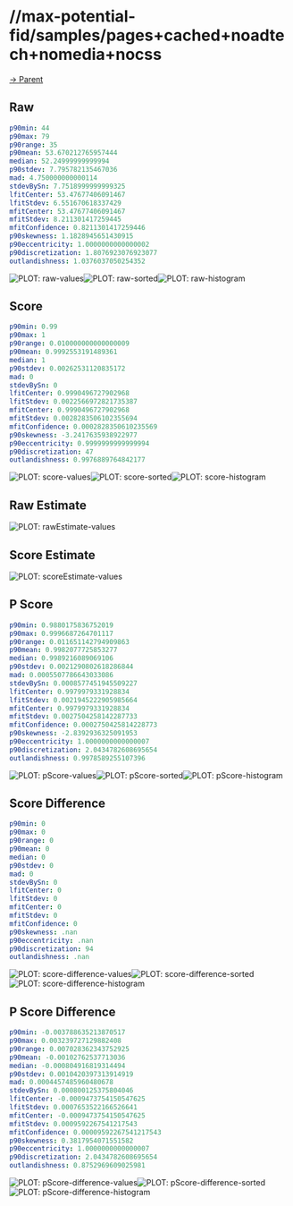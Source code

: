 
# //max-potential-fid/samples/pages+cached+noadtech+nomedia+nocss

[→ Parent](../..)


## Raw


```yaml
p90min: 44
p90max: 79
p90range: 35
p90mean: 53.670212765957444
median: 52.24999999999994
p90stdev: 7.795782135467036
mad: 4.750000000000114
stdevBySn: 7.7518999999999325
lfitCenter: 53.47677406091467
lfitStdev: 6.551670618337429
mfitCenter: 53.47677406091467
mfitStdev: 8.211301417259445
mfitConfidence: 0.8211301417259446
p90skewness: 1.1828945651430915
p90eccentricity: 1.0000000000000002
p90discretization: 1.8076923076923077
outlandishness: 1.0376037050254352

```

![PLOT: raw-values](./raw/values.svg)![PLOT: raw-sorted](./raw/sorted.svg)![PLOT: raw-histogram](./raw/histogram.svg)
## Score


```yaml
p90min: 0.99
p90max: 1
p90range: 0.010000000000000009
p90mean: 0.9992553191489361
median: 1
p90stdev: 0.00262531120835172
mad: 0
stdevBySn: 0
lfitCenter: 0.9990496727902968
lfitStdev: 0.0022566972821735387
mfitCenter: 0.9990496727902968
mfitStdev: 0.0028283506102355694
mfitConfidence: 0.0002828350610235569
p90skewness: -3.2417635938922977
p90eccentricity: 0.9999999999999994
p90discretization: 47
outlandishness: 0.9976889764842177

```

![PLOT: score-values](./score/values.svg)![PLOT: score-sorted](./score/sorted.svg)![PLOT: score-histogram](./score/histogram.svg)
## Raw Estimate

![PLOT: rawEstimate-values](./rawEstimate/values.svg)
## Score Estimate

![PLOT: scoreEstimate-values](./scoreEstimate/values.svg)
## P Score


```yaml
p90min: 0.9880175836752019
p90max: 0.9996687264701117
p90range: 0.011651142794909863
p90mean: 0.9982077725853277
median: 0.9989216089069106
p90stdev: 0.0021290802618286844
mad: 0.0005507786643033086
stdevBySn: 0.0008577451945509227
lfitCenter: 0.9979979331928834
lfitStdev: 0.0021945222905985664
mfitCenter: 0.9979979331928834
mfitStdev: 0.0027504258142287733
mfitConfidence: 0.0002750425814228773
p90skewness: -2.8392936325091953
p90eccentricity: 1.0000000000000007
p90discretization: 2.0434782608695654
outlandishness: 0.9978589255107396

```

![PLOT: pScore-values](./pScore/values.svg)![PLOT: pScore-sorted](./pScore/sorted.svg)![PLOT: pScore-histogram](./pScore/histogram.svg)
## Score Difference


```yaml
p90min: 0
p90max: 0
p90range: 0
p90mean: 0
median: 0
p90stdev: 0
mad: 0
stdevBySn: 0
lfitCenter: 0
lfitStdev: 0
mfitCenter: 0
mfitStdev: 0
mfitConfidence: 0
p90skewness: .nan
p90eccentricity: .nan
p90discretization: 94
outlandishness: .nan

```

![PLOT: score-difference-values](./score-difference/values.svg)![PLOT: score-difference-sorted](./score-difference/sorted.svg)![PLOT: score-difference-histogram](./score-difference/histogram.svg)
## P Score Difference


```yaml
p90min: -0.003788635213870517
p90max: 0.003239727129882408
p90range: 0.007028362343752925
p90mean: -0.00102762537713036
median: -0.000804916819314494
p90stdev: 0.0010420397313914919
mad: 0.0004457485960480678
stdevBySn: 0.000800125375804046
lfitCenter: -0.0009473754150547625
lfitStdev: 0.0007653522166526641
mfitCenter: -0.0009473754150547625
mfitStdev: 0.0009592267541217543
mfitConfidence: 0.00009592267541217543
p90skewness: 0.3817954071551582
p90eccentricity: 1.0000000000000007
p90discretization: 2.0434782608695654
outlandishness: 0.8752969609025981

```

![PLOT: pScore-difference-values](./pScore-difference/values.svg)![PLOT: pScore-difference-sorted](./pScore-difference/sorted.svg)![PLOT: pScore-difference-histogram](./pScore-difference/histogram.svg)